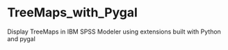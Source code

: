 # TreeMaps_with_Pygal
Display TreeMaps in IBM SPSS Modeler using extensions built with Python and pygal
